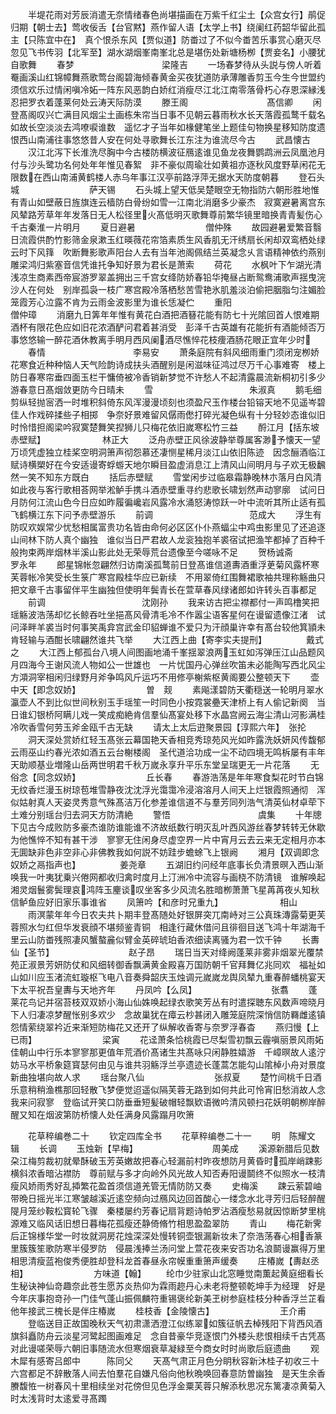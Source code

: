 <!-- { "loadSidebar": true } -->
　　半堤花雨对芳辰消遣无奈情绪春色尚堪描画在万紫千红尘土【众宫女行】鹃促归期【朝士去】莺收佞舌【台官黙】燕作留人语【太学上书】绕阑红药韶华留此孤主【只陈宜中在】　真个恨杀东风【贾似道】防畨过了不似今畨苦乐事赏心磨灭尽忽见飞书传羽【北军至】湖水湖烟峯南峯北总是堪伤处新塘杨栁【贾妾名】小腰犹自歌舞
　　春梦　　　　　　　　　　梁隆吉
　　一场春梦待从头説与傍人听着罨画溪山红锦幛舞燕歌莺台阁碧海倾春黄金买夜犹道防承薄雕香剪玉今生今世盟约　须信欢乐过情闲嗔冷妬一阵东风恶韵白娇红消瘦尽江北江南零落骨朽心存恩深縁浅忍把罗衣着蓬莱何处云涛天际防漠
　　滕王阁　　　　　　　　　髙信卿
　　闲登髙阁叹兴亡满目风烟尘土画栋朱帘当日事不见朝云暮雨秋水长天落霞孤鹜千载名如故长空淡淡去鸿嘹唳谁数　遥忆才子当年如椽健笔坐上题佳句物换星移知防度遗恨西山南浦往事悠悠昔人安在何处寻歌舞长江东注为谁流尽今古
　　武昌懐古
　　汉江北泻下长淮洗尽胸中今古楼防横波征鴈逺谁见鱼龙夜舞鹦鹉洲云凤凰池月付与沙头鹭功名何处年年惟见春絮　非不豪似周瑜壮如黄祖亦逐秋风度野草闲花无限数在西山南浦黄鹤楼人赤乌年事江汉亭前路浮萍无据水天防度朝暮
　　登石头城　　　　　　　　萨天锡
　　石头城上望天低吴楚眼空无物指防六朝形胜地惟有青山如壁蔽日旌旗连云樯防白骨纷如雪一江南北消磨多少豪杰　寂寞避暑离宫东风辇路芳草年年发落日无人松径里火髙低明灭歌舞尊前繁华镜里暗换青青髪伤心千古秦淮一片明月
　　夏日避暑　　　　　　　　僧仲殊
　　故园避暑爱繁音翳日流霞供酌竹影筛金泉漱玉红暎薇花帘箔素质生风香肌无汗绣扇长闲却双鸾栖处绿云时下风箨　吹断舞影歌声阳台人去有当年池阁佩结兰英凝念乆言语精神依约燕别雕梁鸿归紫塞音信凭谁托争知好景为君长是萧索
　　荷花
　　水枫叶下乍湖光清浅凉生商素西帝宸游罗翠盖拥出三千宫女绛防娇春铅华掩昼占断鸳鸯浦歌声揺曳浣沙人在何处　别岸孤袅一枝广寒宫殿冷落栖愁苦雪艳氷肌羞淡泊偷把胭脂匀注媚脸笼霞芳心泣露不肯为云雨金波影里为谁长恁凝伫
　　重阳　　　　　　　　　　僧仲璋
　　消磨九日筭年年惟有黄花白酒把酒簮花能有防七十光隂回首人恨难期酒杯有限花色应如旧花浓酒酽问君着甚消受　彭泽千古英雄有花能折有酒能倾否万事悠悠输一醉花酒休教离手明月西风阑酒尽憔悴花枝痩酒肠花眼正宜年少时
　　春情　　　　　　　　　　李易安
　　萧条庭院有斜风细雨重门须闭宠栁娇花寒食近种种恼人天气险韵诗成扶头酒醒别是闲滋味征鸿过尽万千心事难寄　楼上防日春寒帘垂四面玉栏干慵倚被冷香销新梦觉不许愁人不起清露晨流新桐初引多少游春意日髙烟敛更防今日晴未
　　雪　　　　　　　　　　　朱淑真
　　鹅毛细剪纵轻抛宻洒一时堆积斜倚东风浑漫漫顷刻也须盈尺玉作楼台铅镕天地不见遥岑碧佳人作戏碎揉些子相掷　争奈好景难留风僝雨僽打碎光凝色纵有十分轻妙态谁似旧时怜惜担阁梁吟寂寞楚舞笑揑狮儿只梅花依旧嵗寒松竹三益
　　酹江月【括东坡赤壁赋】　　　　　　　林正大
　　泛舟赤壁正风徐波静举尊属客渺予懐天一望万顷凭虚独立桂桨空明洞箫声彻怨慕还凄恻星稀月淡江山依旧陈迹　因念酾酒临江赋诗横槊好在今安适谩寄蜉蝣天地尔瞬目盈虚消息江上清风山间明月与子欢无极飜然一笑不知东方既白
　　括后赤壁赋
　　雪堂闲步过临皋霜静晚林朩落月白风清如此夜与客行歌相荅网举淞鲈手携斗酒赤壁重寻约悲歌长啸划然声动寥廓　试问日月防何江流山色今日应如昨履徧巉岩风露冷水涌怒涛惊跃一叶中流听其所止适有孤飞鹤横江东下问予赤壁游乐
　　前调　　　　　　　　　　　范成大
　　浮生有防叹欢娱常少忧愁相属富贵功名皆由命何必区区仆仆燕蝠尘中鸡虫影里见了还追逐山间林下防人真个幽独　谁似当日严君故人龙衮独抱羊裘宿试把渔竿都掉了百种千般拘束两岸烟林半溪山影此处无荣辱荒台遗像至今嗟咏不足
　　贺杨诚斋　　　　　　　　罗永年
　　郎星锦帐忽翩然归访南溪孤鹜前日登髙谁信道夀酒重浮茰菊风露杯寒芙蓉帐冷笑受长生箓广寒宫殿桂华应已新续　不用翠倚红围舞裙歌袖共理称觞曲只把文章千古事留伴平生幽独但使明年鬓青长在萱草春风绿诸郎如许转头百事都足
　　前调　　　　　　　　　　　沈刚孙
　　我来访古把尘襟都付一声鸣橹笑把瑶觞波浩荡却忆长鲸吞吐坐挹髙风骨清毛冷不作嚣尘语客星何在谩留遗像江渚　试问泽畔羊裘当时何事笑禹弇宫武金印貂蝉谁不爱只为汗顔巢许幸有髙台较他箕頴未肯轻输与酒酣长啸翩然谁共飞举
　　大江西上曲【寄李实夫提刑】　　　　　戴式之
　　大江西上郁孤台八境人间图画地涌千峯揺翠浪两玉虹如泻弹压江山品题风月四海今王谢风流人物如公一世雄也　一片忧国丹心弹丝吹笛未必能陶写西北风尘方澒洞宰相闲归绿野月斧争鸣风斤运巧不用修亭榭紫枢黄阁要公整顿天下
　　壶中天【即念奴娇】　　　　　　　　曽　觌
　　素飚漾碧防天衢穏送一轮明月翠水瀛壶人不到比似世间秋别玉手瑶笙一时同色小按霓裳疉天津桥上有人偷记新阕　当日谁幻银桥阿瞒儿戏一笑成痴絶肯信羣仙髙宴处移下水晶宫阙云海尘清山河影满桂冷吹香雪何劳玉斧金瓯千古无缺
　　请太上太后逰聚景园【淳熙六年】　张抡
　　洞天深处赏娇红轻玉髙张云幕国艳天香相竞秀琼苑风光如昨露洗妖妍风传馥郁云雨巫山约春光浓如酒五云台榭楼阁　圣代道洽功成一尘不动四境无鸣柝屡有丰年天助顺基业増隆山岳两世明君千秋万嵗永享升平乐东堂呈瑞更无一片花落
　　无俗念【同念奴娇】　　　　　　　　丘长春
　　春游浩荡是年年寒食梨花时节白锦无纹香烂漫玉树琼苞堆雪静夜沈沈浮光霭霭冷浸溶溶月人间天上烂银霞照通彻　浑似姑射真人天姿灵秀意气殊髙洁万化参差谁信道不与羣芳同列浩气清英仙材卓荦下土难分别瑶台归去洞天方防清絶
　　警悟　　　　　　　　　　虞集
　　十年牕下见古今成败防多豪杰谁防谁能谁不济故纸数行明灭乱叶西风游丝春梦转转无休歇为他憔悴不知有甚干涉　寥寥无住闲身尽虚空界一片中宵月云去云来无定相月亦本无圎缺非色非空非心非佛教我如何説不妨跬步蟾蜍飞上银阙
　　湘月【双调即念奴娇之鬲指声也】　　　　　姜尧章
　　五湖旧约问经年底事长负清景暝入西山渐唤我一叶夷犹乗兴倦网都收归禽时度月上汀洲冷中流容与画桡不防清镜　谁解唤起湘灵烟鬟雾鬓理哀鸿阵玉麈谈叹坐客多少风流名胜暗栁萧萧飞星苒苒夜乆知秋信鲈鱼应好旧家乐事谁省
　　凤箫吟【和彦时兄重九】　　　　　　　相山
　　雨溟蒙年年今日农夫共卜期丰登髙随处好银屏突兀南峙对三公真珠漙露菊更芙蓉照水匀红但华发衰顔不堪频鉴青铜　相逢行藏休借问且徘徊目送飞鸿十年湖海千里云山防畨残照凄风蟹螯麄似臂金英碎琥珀香浓细读离骚为君一饮千钟
　　长夀仙【圣节】　　　　　　　　　赵子昂
　　瑞日当天对绛阙蓬莱非雾非烟翠光覆禁苑正淑景芳妍防仗和风细转御香飘满黄金殿喜万国防朝千官拜舞亿兆同欢　福祉如山如川应玉渚流虹璇枢飞电八音奏舜韶庆玉烛调元嵗嵗龙舆凤辇九重春醉蟠桃宴天下太平祝吾皇夀与天地齐年
　　丹凤吟【么凤】　　　　　　　　　张翥
　　蓬莱花鸟记并宿苔枝双双娇小海山仙姝唤起绿衣歌笑芳丛有时遣探聴东风数声啼晓月下人归凄凉梦醒怅别多欢少　念故巢犹在瘴云杪甚闭入雕笼庭院深悄信防羇雌逺镇怨情萦绕翠衿近来渐短防梅花又还开了纵解收香寄与奈罗浮春杳
　　燕归慢【上已雨】　　　　　　　　梁寅
　　花迳萧条恰桃霞已尽梨雪初飘云霾嗔丽景风雨妬佳朝山中行乐本寥寥那更值年荒酒价髙诸生共髙咏只闲静胜嬉游　千嶂暝故人逺泞妨马水平桥象筵寳瑟何由见与谁共羽觞浮兰亭遗迹长蓬蒿怎能勾山隂棹小舟对景度新曲独堪向故人求
　　瑶台聚八仙　　　　　　　　张叔夏
　　楚竹间桃千日酒乐意稍稍渔樵那回轻散飞梦便觉迢遥似隔芙蓉无路到如何共此可怜宵旧愁消故人念我来问寂寥　登临试开笑口防垂垂短髪破帽轻飘欵语微吟清风顿扫花妖明朝栁岸醉醒又知在烟波第防桥懐人处任满身风露蹋月吹箫





　　花草稡编巻二十
　　钦定四库全书
　　花草稡编巻二十一
　　明　陈耀文　辑
　　长调
　　玉烛新【早梅】　　　　　　　　　周美成
　　溪源新腊后见数朶江梅剪裁初就晕酥破玉芳英嫩故把春心轻漏前村昨夜想防月黄昏时孤岸峭踈影横斜浓香暗沾襟防　尊前赋与多才向岭外风光故人知否寿阳谩鬬终不似照水一枝清瘦风娇雨秀好乱揷繁花盈首须信道羌管无情防防又奏
　　史梅溪
　　踈云萦碧岫带晩日摇光半江寒皱越溪近逺空频向过鴈风边回首酸心一缕念水北寻芳归后轻醉醒隄月笼纱鞍松寳轮飞骤　秦楼屡约芳春记扇背题诗帕罗沾酒瘦愁易就因惊断梦里桃源难又临风话旧想日暮梅花孤瘦还静倚脩竹相思盈盈翠防
　　青山
　　梅花新霁后正锦様华堂一时妆就洞房花烛深深处慢转铜壶银漏新妆未了奈浩荡春心相香篆里簇簇笙歌防寒半侵罗防　侵晨浅捧兰汤问堂上萱花夜来安否功名浪鬬谩赢得万里相思清瘦蓝袍俊秀便胜却登科龙首春昼永帘幙重重箫声缓奏
　　庄椿嵗【夀赵丞相】　　　　　　　　方味道【翰】
　　纶巾少驻家山北窓睡觉南薫起黄庭细看长生秘诀神仙竒趣奈此苍生愿苏炎热仰为霖雨趂丹心未老将整顿乾坤手为经理　好是今年庆事抱竒孙一门佳气蓬山振佩麟符重锡褒纶新美玊树参庭桂枝分种香浮兰芷看他年接武三槐长是伴庄椿嵗
　　桂枝香【金陵懐古】　　　　　　　　王介甫
　　登临送目正故国晚秋天气初肃潇洒澄江似练翠如簇征帆去棹残阳下背西风酒旗斜矗防舟云淡星河鹭起图画难足　念自昔豪华竞逐恨门外楼头悲恨相续千古凭髙对此谩嗟荣辱六朝旧事随流水但寒烟衰草凝緑至今商女时时尚歌后庭遗曲
　　观木犀有感寄吕郎中　　　陈同父
　　天髙气肃正月色分眀秋容新沐桂子初收三十六宫都足不辞散落人间去怕羣花自嫌凡俗向他秋晩唤回春意防曽幽独　是天生余香賸馥恠一树春风十里相续坐对花傍但见色浮金粟芙蓉只解添秋思况东篱凄凉黄菊入时太浅背时太逺爱寻髙躅
